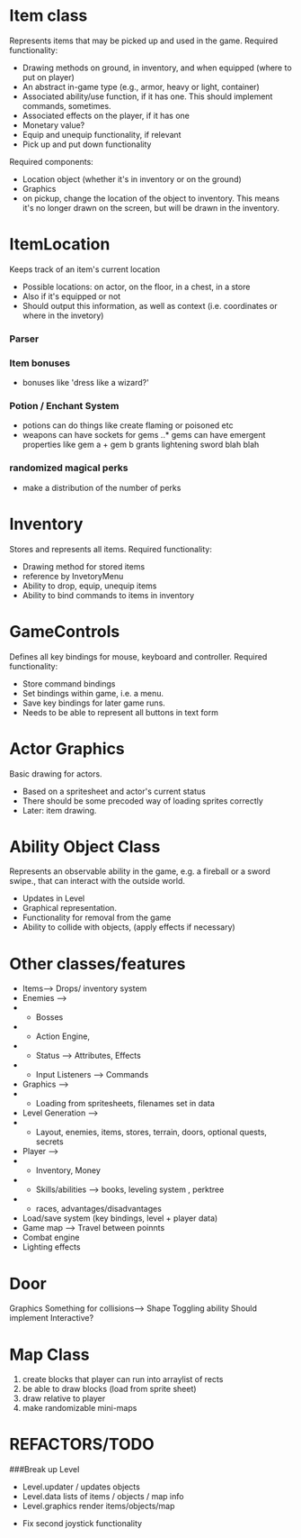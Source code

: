 Item class
===
Represents items that may be picked up and used in the game. Required functionality:

* Drawing methods on ground, in inventory, and when equipped (where to put on player)
* An abstract in-game type (e.g., armor, heavy or light, container)
* Associated ability/use function, if it has one. This should implement commands, sometimes.
* Associated effects on the player, if it has one
* Monetary value?
* Equip and unequip functionality, if relevant
* Pick up and put down functionality

Required components:
* Location object (whether it's in inventory or on the ground)
* Graphics
* on pickup, change the location of the object to inventory. This means it's no longer drawn on the screen, but will be drawn in the inventory.


ItemLocation
===
Keeps track of an item's current location

* Possible locations: on actor, on the floor, in a chest, in a store
* Also if it's equipped or not
* Should output this information, as well as context (i.e. coordinates or where in the invetory)

### Parser

### Item bonuses
+ bonuses like 'dress like a wizard?'

### Potion / Enchant System
+ potions can do things like create flaming or poisoned etc
+ weapons can have sockets for gems
..* gems can have emergent properties like gem a + gem b grants lightening sword blah blah

### randomized magical perks
+ make a distribution of the number of perks 

Inventory
=== 
Stores and represents all items. Required functionality:

* Drawing method for stored items
* reference by InvetoryMenu
* Ability to drop, equip, unequip items
* Ability to bind commands to items in inventory

GameControls
===
Defines all key bindings for mouse, keyboard and controller. Required functionality:

* Store command bindings
* Set bindings within game, i.e. a menu.
* Save key bindings for later game runs.
* Needs to be able to represent all buttons in text form

Actor Graphics
===
Basic drawing for actors.

* Based on a spritesheet and actor's current status
* There should be some precoded way of loading sprites correctly
* Later: item drawing.


Ability Object Class
===
Represents an observable ability in the game, e.g. a fireball or a sword swipe., that can interact with the outside world.

* Updates in Level
* Graphical representation.
* Functionality for removal from the game
* Ability to collide with objects, (apply effects if necessary)





Other classes/features
===

* Items--> Drops/ inventory system
* Enemies -->
* - Bosses
* - Action Engine, 
* - Status --> Attributes, Effects
* - Input Listeners --> Commands
* Graphics -->
* - Loading from spritesheets, filenames set in data
* Level Generation -->
* - Layout, enemies, items, stores, terrain, doors, optional quests, secrets
* Player -->
* - Inventory, Money
* - Skills/abilities --> books, leveling system , perktree
* - races, advantages/disadvantages
* Load/save system (key bindings, level + player data)
* Game map --> Travel between poinnts
* Combat engine
* Lighting effects 


Door
===
Graphics
Something for collisions--> Shape
Toggling ability
Should implement Interactive?




Map Class
===
1. create blocks that player can run into arraylist of rects
2. be able to draw blocks (load from sprite sheet)
3. draw relative to player
4. make randomizable mini-maps






REFACTORS/TODO
===
###Break up Level 
+ Level.updater / updates objects 
+ Level.data  lists of items / objects / map info
+ Level.graphics render items/objects/map

* Fix second joystick functionality





